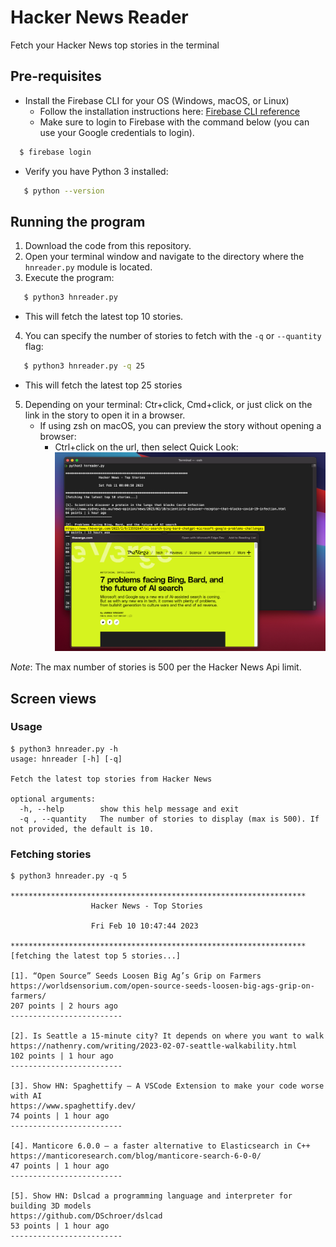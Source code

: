 # Hacker News Reader

Fetch your Hacker News top stories in the terminal

## Pre-requisites

- Install the Firebase CLI for your OS (Windows, macOS, or Linux)
  - Follow the installation instructions here: [Firebase CLI reference](https://firebase.google.com/docs/cli#install-cli-mac-linux)
  - Make sure to login to Firebase with the command below (you can use your Google credentials to login).

 ```bash
   $ firebase login
 ```

- Verify you have Python 3 installed:

```bash
   $ python --version
```

## Running the program

1. Download the code from this repository.
2. Open your terminal window and navigate to the directory where the `hnreader.py` module is located.
3. Execute the program:

```bash
   $ python3 hnreader.py
```
- This will fetch the latest top 10 stories.

4. You can specify the number of stories to fetch with the `-q` or `--quantity` flag:

```bash
   $ python3 hnreader.py -q 25
```
- This will fetch the latest top 25 stories

5. Depending on your terminal: Ctr+click, Cmd+click, or just click on the link in the story to open it in a browser.
   -  If using zsh on macOS, you can preview the story without opening a browser:
      -  Ctrl+click on the url, then select Quick Look:
![zsh](./img/hnreader-on-zsh.png)


*Note*: The max number of stories is 500 per the Hacker News Api limit.

## Screen views

### Usage

```
$ python3 hnreader.py -h
usage: hnreader [-h] [-q]

Fetch the latest top stories from Hacker News

optional arguments:
  -h, --help        show this help message and exit
  -q , --quantity   The number of stories to display (max is 500). If not provided, the default is 10.
```

### Fetching stories

```
$ python3 hnreader.py -q 5

******************************************************************
                  Hacker News - Top Stories

                  Fri Feb 10 10:47:44 2023

******************************************************************
[fetching the latest top 5 stories...]

[1]. “Open Source” Seeds Loosen Big Ag’s Grip on Farmers
https://worldsensorium.com/open-source-seeds-loosen-big-ags-grip-on-farmers/
207 points | 2 hours ago
-------------------------

[2]. Is Seattle a 15-minute city? It depends on where you want to walk
https://nathenry.com/writing/2023-02-07-seattle-walkability.html
102 points | 1 hour ago
-------------------------

[3]. Show HN: Spaghettify – A VSCode Extension to make your code worse with AI
https://www.spaghettify.dev/
74 points | 1 hour ago
-------------------------

[4]. Manticore 6.0.0 – a faster alternative to Elasticsearch in C++
https://manticoresearch.com/blog/manticore-search-6-0-0/
47 points | 1 hour ago
-------------------------

[5]. Show HN: Dslcad a programming language and interpreter for building 3D models
https://github.com/DSchroer/dslcad
53 points | 1 hour ago
-------------------------

```